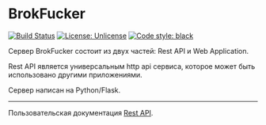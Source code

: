 # **BrokFucker**

  [![Build Status](https://travis-ci.com/ONUGames/BrokFucker.svg?token=7B7re6XpffyYqKAR9Tk8&branch=production)](https://travis-ci.com/ONUGames/BrokFucker)
  [![License: Unlicense](https://img.shields.io/badge/license-Unlicense-blue.svg)](http://unlicense.org/)
  [![Code style: black](https://img.shields.io/badge/code%20style-black-000000.svg)](https://github.com/psf/black)

  Сервер BrokFucker состоит из двух частей: Rest API и Web Application.

  Rest API является универсальным http api сервиса, которое может быть использовано другими приложениями.

  Сервер написан на Python/Flask.

  -----------------------------------------

  Пользовательская документация [Rest API](./doc/rest-api.md).